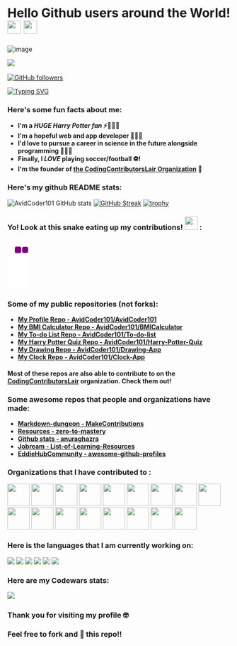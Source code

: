 # Hello Github users around the World! <img src= "https://media2.giphy.com/media/Lm5hxmmI6ucOQGfjKj/giphy.gif?cid=6c09b952o9xti0m387z597k2xqipch3qmqjydym98oef87ve&rid=giphy.gif&ct=s" width= "30" height= "30"> <img src= "https://media.tenor.com/images/2adfe94e69139f3e22623b61d375a7a7/tenor.gif" width= "30" height= "30">

![image](https://user-images.githubusercontent.com/70807684/126077765-4f1f96ab-c054-4412-9f3a-1c977129a312.png)

<img src="https://profile-counter.glitch.me/AvidCoder101/count.svg">

[![GitHub followers](https://img.shields.io/github/followers/AvidCoder101.svg?style=social&label=Followers)](https://github.com/AvidCoder101?tab=followers)

[![Typing SVG](https://readme-typing-svg.herokuapp.com?font=Architects+Daughter&color=7AF79A&size=30&lines=Hey!+It's+AvidCoder!;I'm+a+learning+developer...;I'm+a+CRAZY+football+fan;And+I'm+a+proud+GitHub+user)](https://git.io/typing-svg)
<h3> Here's some fun facts about me: </h3>

- **I'm a ***HUGE Harry Potter fan*** ⚡🧙🏻‍♂️**
-  **I'm a hopeful web and app developer 👩🏻‍💻**
-  **I'd love to pursue a career in science in the future alongside programming 👩🏻‍⚕️**
-  **Finally, I ***LOVE*** playing soccer/football ⚽!**
-  **I'm the founder of [the CodingContributorsLair Organization](https://github.com/CodingContributorsLair/) 🙂**

### Here's my github README stats:

![AvidCoder101 GitHub stats](https://github-readme-stats.vercel.app/api?username=AvidCoder101&show_icons=true&theme=radical) 
[![GitHub Streak](https://github-readme-streak-stats.herokuapp.com/?user=AvidCoder101&theme=radical)](https://git.io/streak-stats) 
[![trophy](https://github-profile-trophy.vercel.app/?username=AvidCoder101)](https://github.com/ryo-ma/github-profile-trophy)


### Yo! Look at this snake eating up my contributions! <img src= "https://c.tenor.com/BczFoyx41WoAAAAj/swallowed-the-mighty-ones.gif" width= "30" height= "30">  :

![snake gif](https://github.com/AvidCoder101/AvidCoder101/blob/output/github-contribution-grid-snake.gif)


### Some of my public repositories (not forks):

- **[My Profile Repo - AvidCoder101/AvidCoder101](https://github.com/AvidCoder101/AvidCoder101)**
- **[My BMI Calculator Repo - AvidCoder101/BMICalculator ](https://github.com/AvidCoder101/BMICalculator)**
- **[My To-do List Repo - AvidCoder101/To-do-list](https://github.com/AvidCoder101/To-do-list)**
- **[My Harry Potter Quiz Repo - AvidCoder101/Harry-Potter-Quiz](https://github.com/AvidCoder101/Harry-Potter-Quiz)**
- **[My Drawing Repo - AvidCoder101/Drawing-App](https://github.com/AvidCoder101/Drawing-App)**
- **[My Clock Repo - AvidCoder101/Clock-App](https://github.com/AvidCoder101/Clock-App)**

#### Most of these repos are also able to contribute to on the [CodingContributorsLair](https://github.com/CodingContributorsLair/) organization. Check them out!
### Some awesome repos that people and organizations have made:

- **[Markdown-dungeon - MakeContributions](https://github.com/MakeContributions/markdown-dungeon)**
- **[Resources - zero-to-mastery](https://github.com/zero-to-mastery/resources)**
- **[Github stats - anuraghazra](https://github.com/anuraghazra/github-readme-stats)**
- **[Jobream - List-of-Learning-Resources](https://github.com/Jobream/List-of-Learning-Resources)**
- **[EddieHubCommunity - awesome-github-profiles](https://github.com/EddieHubCommunity/awesome-github-profiles)**

### Organizations that I have contributed to :

[<img src= "https://avatars.githubusercontent.com/u/66388388?s=88&v=4" height= "50" width= "50">](https://github.com/EddieHubCommunity)
[<img src= "https://avatars.githubusercontent.com/u/35373879?s=60&v=4" height= "50" width= "50">](https://github.com/zero-to-mastery)
[<img src= "https://avatars.githubusercontent.com/u/87652881?s=200&v=4" height= "50" width= "50">](https://github.com/CodingContributorsLair)
[<img src= "https://avatars.githubusercontent.com/u/67384272?s=88&v=4" height= "50" width= "50">](https://github.com/MakeContributions)
[<img src= "https://avatars.githubusercontent.com/u/37713493?s=88&v=4" height= "50" width= "50">](https://github.com/firstcontributions)
[<img src= "https://avatars.githubusercontent.com/u/24355438?s=88&v=4" height= "50" width= "50">](https://github.com/fnplus)
[<img src= "https://avatars.githubusercontent.com/u/68013560?s=88&v=4" height= "50" width= "50">](https://github.com/jobream)
[<img src= "https://avatars.githubusercontent.com/u/88003901?s=60&v=4" height= "50" width= "50">](https://github.com/App-Choreography)
[<img src= "https://avatars.githubusercontent.com/u/78741698?s=60&v=4" height= "50" width= "50">](https://github.com/chryz-hub)
[<img src= "https://avatars.githubusercontent.com/u/55499010?s=60&v=4" height= "50" width= "50">](https://github.com/devcreatives)
[<img src= "https://avatars.githubusercontent.com/u/69833530?s=60&v=4" height= "50" width= "50">](https://github.com/uncodedtech)
[<img src= "https://avatars.githubusercontent.com/u/70080194?s=64&v=4" height= "50" width= "50">](https://github.com/golang-friends)
[<img src= "https://avatars.githubusercontent.com/u/72601117?s=200&v=4" height= "50" width= "50">](https://github.com/nit-ap)
[<img src= "https://avatars.githubusercontent.com/u/72855943?s=88&v=4" height= "50" width= "50">](https://github.com/CodeAvailable)
[<img src= "https://avatars.githubusercontent.com/u/75231084?s=88&v=4" height= "50" width= "50">](https://github.com/RoquesBeach)
[<img src= "https://avatars.githubusercontent.com/u/79212466?s=64&v=4" height= "50" width= "50">](https://github.com/PUGroups)
[<img src= "https://avatars.githubusercontent.com/u/81645243?s=64&v=4" height= "50" width= "50">](https://github.com/nhcommunity)

### Here is the languages that I am currently working on:

![](https://img.shields.io/badge/React-20232A?style=for-the-badge&logo=react&logoColor=61DAFB)
![](https://img.shields.io/badge/Markdown-000000?style=for-the-badge&logo=markdown&logoColor=white)
![](https://img.shields.io/badge/JavaScript-F7DF1E?style=for-the-badge&logo=javascript&logoColor=black)
![](https://img.shields.io/badge/HTML5-E34F26?style=for-the-badge&logo=html5&logoColor=white)
![](https://img.shields.io/badge/CSS3-1572B6?style=for-the-badge&logo=css3&logoColor=white)
![](https://img.shields.io/badge/node.js-6DA55F?style=for-the-badge&logo=node.js&logoColor=white)


### Here are my Codewars stats:

<img src= "https://www.codewars.com/users/edu_Itis/badges/micro" width= "200"/>

### Thank you for visiting my profile 🤓 

### Feel free to fork and 🌟 this repo!!










